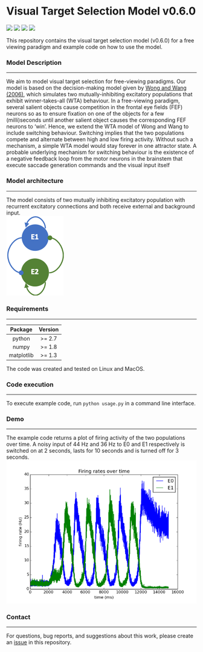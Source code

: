 # Visual Target Selection Model v0.6.0

![](https://img.shields.io/github/license/ccnmaastricht/ganglion_density_sampling)
![](https://img.shields.io/github/issues/ccnmaastricht/target_selection)
![](https://img.shields.io/github/forks/ccnmaastricht/target_selection)
![](https://img.shields.io/github/stars/ccnmaastricht/target_selection)


This repository contains the visual target selection model (v0.6.0) for a free viewing paradigm and example code on how to use the model.

### Model Description
---
We aim to model visual target selection for free-viewing paradigms. Our model is based on the decision-making model given by [Wong and Wang (2006)](http://www.jneurosci.org/cgi/doi/10.1523/JNEUROSCI.3733-05.2006), which simulates two mutually-inhibiting excitatory populations that exhibit winner-takes-all (WTA) behaviour.  In a free-viewing paradigm, several salient objects cause competition in the frontal eye fields (FEF) neurons so as to ensure fixation on one of the objects for a few (milli)seconds until another salient object causes the corresponding FEF neurons to ‘win’. Hence, we extend the WTA model of Wong and Wang to include switching behaviour. Switching implies that the two populations compete and alternate between high and low firing activity. Without such a mechanism, a simple WTA model would stay forever in one attractor state. A probable underlying mechanism for switching behaviour is the existence of a negative feedback loop from the motor neurons in the brainstem that execute saccade generation commands and the visual input itself  

### Model architecture
---
The model consists of two mutually inhibiting excitatory population with recurrent excitatory connections and both receive external and background input.  
![](images/arch.png)

### Requirements
---
| Package       | Version       |
|:-------------:|:-------------:|
| python        | >= 2.7        |
| numpy         | >= 1.8        |
| matplotlib    | >= 1.3        |

The code was created and tested on Linux and MacOS.

### Code execution
---
To execute example code, run `python usage.py` in a command line interface.

### Demo
---
The example code returns a plot of firing activity of the two populations over time. A noisy input of 44 Hz and 36 Hz to E0 and E1 respectively is switched on at 2 seconds, lasts for 10 seconds and is turned off for 3 seconds.
![](images/demo.png)

### Contact
---
For questions, bug reports, and suggestions about this work, please create an [issue](https://github.com/ccnmaastricht/target_selection/issues) in this repository.
